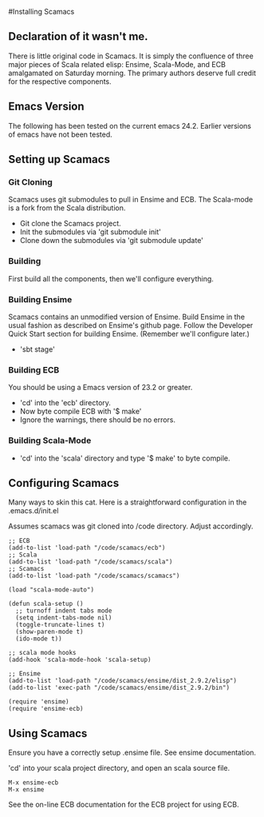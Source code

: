#Installing Scamacs

## Declaration of it wasn't me.

There is little original code in Scamacs.  It is simply the confluence of three major pieces of Scala related elisp: Ensime, Scala-Mode, and ECB amalgamated on Saturday morning.  The primary authors deserve full credit for the respective components.

## Emacs Version
The following has been tested on the current emacs 24.2.  Earlier versions of emacs have not been tested.

## Setting up Scamacs

### Git Cloning

Scamacs uses git submodules to pull in Ensime and ECB.  The Scala-mode is a fork from the Scala distribution.

- Git clone the Scamacs project.
- Init the submodules via 'git submodule init'
- Clone down the submodules via 'git submodule update'

### Building 

First build all the components, then we'll configure everything.

### Building Ensime

Scamacs contains an unmodified version of Ensime.  Build Ensime in the usual fashion as described on Ensime's github page.  Follow the Developer Quick Start section for building Ensime.  (Remember we'll configure later.)

- 'sbt stage'

### Building ECB

You should be using a Emacs version of 23.2 or greater. 

- 'cd' into the 'ecb' directory.
- Now byte compile ECB with '$ make'
- Ignore the warnings, there should be no errors.

### Building Scala-Mode

- 'cd' into the 'scala' directory and type '$ make' to byte compile.

## Configuring Scamacs

Many ways to skin this cat.  Here is a straightforward configuration in the .emacs.d/init.el  

Assumes scamacs was git cloned into /code directory.  Adjust accordingly.

    ;; ECB
    (add-to-list 'load-path "/code/scamacs/ecb")
    ;; Scala
    (add-to-list 'load-path "/code/scamacs/scala")
    ;; Scamacs
    (add-to-list 'load-path "/code/scamacs/scamacs")

    (load "scala-mode-auto")

    (defun scala-setup ()
      ;; turnoff indent tabs mode
      (setq indent-tabs-mode nil)
      (toggle-truncate-lines t)
      (show-paren-mode t)
      (ido-mode t))

    ;; scala mode hooks
    (add-hook 'scala-mode-hook 'scala-setup)

    ;; Ensime 
    (add-to-list 'load-path "/code/scamacs/ensime/dist_2.9.2/elisp")
    (add-to-list 'exec-path "/code/scamacs/ensime/dist_2.9.2/bin")

    (require 'ensime)
    (require 'ensime-ecb)

## Using Scamacs

Ensure you have a correctly setup .ensime file.  See ensime documentation.

'cd' into your scala project directory, and open an scala source file.

    M-x ensime-ecb
    M-x ensime

See the on-line ECB documentation for the ECB project for using ECB.